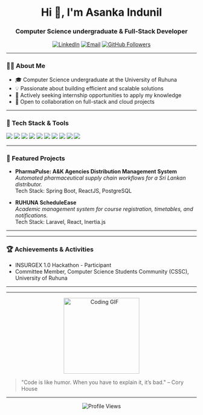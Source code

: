 <!-- Profile Header -->


<h1 align="center">Hi 👋, I'm Asanka Indunil</h1>
<h3 align="center">Computer Science undergraduate & Full-Stack Developer</h3>

<p align="center">
  <a href="https://www.linkedin.com/in/asanka-indunil-lb4501347/"><img src="https://img.shields.io/badge/LinkedIn-blue?style=for-the-badge&logo=linkedin" alt="LinkedIn" /></a>
  <a href="mailto:your.email@example.com"><img src="https://img.shields.io/badge/Email-red?style=for-the-badge&logo=gmail" alt="Email" /></a>
  <a href="https://github.com/asanka0822"><img src="https://img.shields.io/github/followers/asanka0822?style=social" alt="GitHub Followers" /></a>
</p>

---

### 🧑‍💻 About Me

- 🎓 Computer Science undergraduate at the University of Ruhuna
- 💡 Passionate about building efficient and scalable solutions
- 🔎 Actively seeking internship opportunities to apply my knowledge
- 🤝 Open to collaboration on full-stack and cloud projects

---

### 🚀 Tech Stack & Tools

<p align="left">
  <img src="https://img.shields.io/badge/Java-ED8B00?style=for-the-badge&logo=java&logoColor=white" />
  <img src="https://img.shields.io/badge/JavaScript-F7DF1E?style=for-the-badge&logo=javascript&logoColor=black" />
  <img src="https://img.shields.io/badge/PHP-777BB4?style=for-the-badge&logo=php&logoColor=white" />
  <img src="https://img.shields.io/badge/SQL-4479A1?style=for-the-badge&logo=postgresql&logoColor=white" />
  <img src="https://img.shields.io/badge/Spring_Boot-6DB33F?style=for-the-badge&logo=spring-boot&logoColor=white" />
  <img src="https://img.shields.io/badge/React-61DAFB?style=for-the-badge&logo=react&logoColor=black" />
  <img src="https://img.shields.io/badge/Laravel-FF2D20?style=for-the-badge&logo=laravel&logoColor=white" />
  <img src="https://img.shields.io/badge/PostgreSQL-336791?style=for-the-badge&logo=postgresql&logoColor=white" />
  <img src="https://img.shields.io/badge/Docker-2496ED?style=for-the-badge&logo=docker&logoColor=white" />
  <img src="https://img.shields.io/badge/GitHub-181717?style=for-the-badge&logo=github&logoColor=white" />
</p>

---

### 🌟 Featured Projects

- **PharmaPulse: A&K Agencies Distribution Management System**  
  *Automated pharmaceutical supply chain workflows for a Sri Lankan distributor.*  
  Tech Stack: Spring Boot, ReactJS, PostgreSQL

- **RUHUNA ScheduleEase**  
  *Academic management system for course registration, timetables, and notifications.*  
  Tech Stack: Laravel, React, Inertia.js

---



---

### 🏆 Achievements & Activities

- INSURGEX 1.0 Hackathon - Participant
- Committee Member, Computer Science Students Community (CSSC), University of Ruhuna

---



---

<!-- Fun GIF or Quote -->
<p align="center">
  <img src="https://media.giphy.com/media/qgQUggAC3Pfv687qPC/giphy.gif" width="200" alt="Coding GIF" />
</p>

> "Code is like humor. When you have to explain it, it’s bad." – Cory House

---

<!-- Visitor Badge -->
<p align="center">
  <img src="https://komarev.com/ghpvc/?username=asanka0822&style=flat-square" alt="Profile Views" />
</p>
